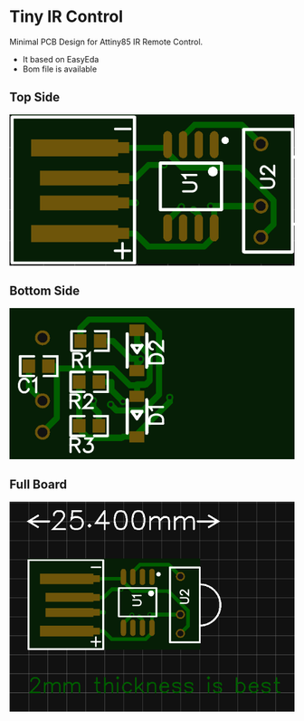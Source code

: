 # Tiny IR Control
Minimal PCB Design for Attiny85 IR Remote Control. 

* It based on EasyEda
* Bom file is available

## Top Side
![alt text](top.png)

## Bottom Side
![alt text](bottom.png)

## Full Board
![alt text](pcb.png)
